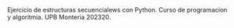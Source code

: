 Ejercicio de estructuras secuencialews con Python. Curso de programacion y algoritmia. UPB Monteria 202320.

